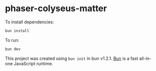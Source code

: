 # phaser-colyseus-matter

To install dependencies:

```bash
bun install
```

To run:

```bash
bun dev
```

This project was created using `bun init` in bun v1.2.1. [Bun](https://bun.sh) is a fast all-in-one JavaScript runtime.
